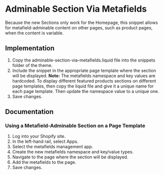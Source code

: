# Adminable Section Via Metafields
Because the new Sections only work for the Homepage, this snippet allows for metafield-adminable content on other pages, such as product pages, when the content is variable.


## Implementation
1. Copy the adminable-section-via-metafields.liquid file into the snippets folder of the theme.
2. Include the snippet in the appropriate page template where the section will be displayed. 
__Note:__ The metafields namespace and key values are hardcoded. To display different featured products sections on different page templates, then copy the liquid file and give it a unique name for each page template. Then update the namespace value to a unique one.
3. Save changes.


## Documentation
### Using a Metafield-Adminable Section on a Page Template
1. Log into your Shopify site.
2. In the left-hand rail, select Apps.
3. Select the metafields management app.
4. Create the new metafields namespace and key/value types.
5. Navigate to the page where the section will be displayed.
6. Add the metafields to the page.
7. Save changes.
